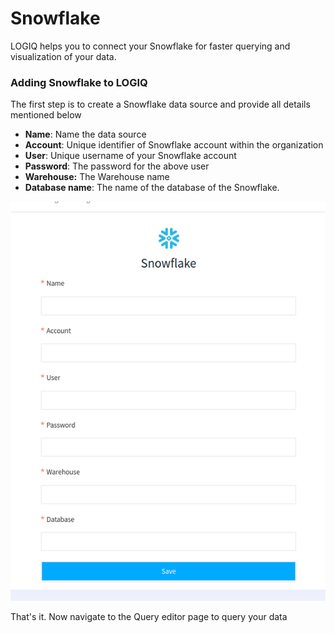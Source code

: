 # Snowflake

LOGIQ helps you to connect your Snowflake for faster querying and visualization of your data.

### Adding Snowflake to LOGIQ

The first step is to create a Snowflake data source and provide all details mentioned below

* **Name**: Name the data source
* **Account**: Unique identifier of Snowflake account within the organization
* **User**: Unique username of your Snowflake account
* **Password**: The password for the above user
* **Warehouse:** The Warehouse name
* **Database name**: The name of the database of the Snowflake.

![Configuration of Snowflakedata source](<../../.gitbook/assets/Screenshot from 2022-06-30 12-41-42.png>)

That's it. Now navigate to the Query editor page to query your data
